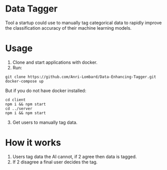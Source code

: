# Data Tagger
Tool a startup could use to manually tag categorical data to rapidly improve the classification accuracy of their machine learning models.

# Usage
1. Clone and start applications with docker.
2. Run:
```
git clone https://github.com/Anri-Lombard/Data-Enhancing-Tagger.git
docker-compose up
```
But if you do not have docker installed:
```
cd client
npm i && npm start
cd ../server
npm i && npm start
```

3. Get users to manually tag data.

# How it works
1. Users tag data the AI cannot, if 2 agree then data is tagged.
2. If 2 disagree a final user decides the tag.